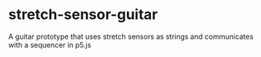 # stretch-sensor-guitar
A guitar prototype that uses stretch sensors as strings and communicates with a sequencer in p5.js
